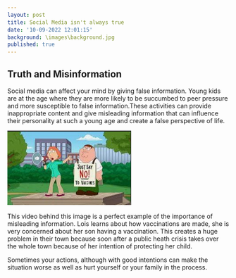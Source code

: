 ```yaml
---
layout: post
title: Social Media isn't always true
date: '10-09-2022 12:01:15'
background: \images\background.jpg
published: true
---
```

## Truth and  Misinformation 
Social media can affect your mind by giving false information. Young kids are at the age where they are more likely to be succumbed to peer pressure and more susceptible to false information.These activities can provide inappropriate content and give misleading information that can influence their personality at such a young age and create a false perspective of life. 

![Peter and Lois Anti-Vaccination](\images\minds\vaccination.jpg)

This video behind this image is a perfect example of the importance of misleading information. Lois learns about how vaccinations are made, she is very concerned about her son having a vaccination.  This creates a huge problem in their town because soon after a public heath crisis takes over the whole town because of her intention of protecting her child.

Sometimes your actions, although with good intentions can make the situation worse as well as hurt yourself or your family in the process.